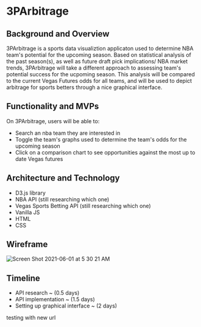 # 3PArbitrage

## Background and Overview
3PArbitrage is a sports data visualiztion applicaton used to determine NBA team's potential for the upcoming season. Based on statistical analysis of the past season(s), as well as future draft pick implications/ NBA market trends, 3PArbitrage will take a different approach to assessing team's potential success for the ucpoming season. This analysis will be compared to the current Vegas Futures odds for all teams, and will be used to depict arbitrage for sports betters through a nice graphical interface.
  
## Functionality and MVPs
On 3PArbitrage, users will be able to:
* Search an nba team they are interested in
* Toggle the team's graphs used to determine the team's odds for the upcoming season
* Click on a comparison chart to see opportunities against the most up to date Vegas futures

## Architecture and Technology
- D3.js library
- NBA API (still researching which one)
- Vegas Sports Betting API (still researching which one)
- Vanilla JS
- HTML
- CSS

## Wireframe
![Screen Shot 2021-06-01 at 5 30 21 AM](https://user-images.githubusercontent.com/76493900/120301052-7fcfa980-c29a-11eb-9d1c-b36e797415b6.png)

## Timeline
* API research ~ (0.5 days)
* API implementation ~ (1.5 days)
* Setting up graphical interface ~ (2 days)

testing with new url

